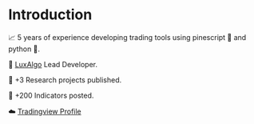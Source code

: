 # Introduction

📈 5 years of experience developing trading tools using pinescript 🌲 and python 🐍.

💼 [LuxAlgo](https://www.luxalgo.com) Lead Developer.

🔬 +3 Research projects published.

📏 +200 Indicators posted.

☁️ [Tradingview Profile](https://www.tradingview.com/u/alexgrover/)
